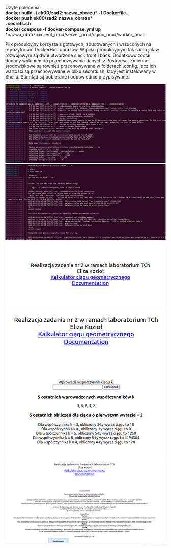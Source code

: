 <p>Użyte polecenia:<br>
  <b>
  docker build -t ek00/zad2:nazwa_obrazu* -f Dockerfile .<br>
  docker push ek00/zad2:nazwa_obrazu*<br>
  . secrets.sh<br>
  docker compose -f docker-compose.yml up<br></b>
  *nazwa_obrazu=client_prod/server_prod/nginx_prod/worker_prod
 
 Plik produlcyjny korzysta z gotowych, zbudowanych i wrzuconych na repozytorium DockerHub obrazów.
 W pliku produkcyjnym tak samo jak w rozwojowym są dwie utworzone sieci: front i back. Dodatkowo został dodany wolumen do przechowywania danych z Postgresa. Zmienne środowiskowe są również
przechowywane w folderach .config, lecz ich wartości są przechowywane w pliku secrets.sh, któy jest instalowany w Shellu. Stamtąd są pobierane i odpowiednie przypisywane.

</p>
    
<p align="center">
  <img src="images/prod/1.png" />
  <img src="images/prod/2.png" />
  <img src="images/1.png" />
  <img src="images/2.png" />
  <img src="images/4.png" />
  
</p
